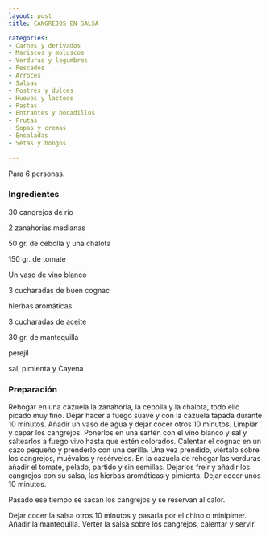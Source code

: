 ```yaml
---
layout: post
title: CANGREJOS EN SALSA

categories:
- Carnes y derivados
- Mariscos y moluscos
- Verduras y legumbres
- Pescados
- Arroces
- Salsas
- Postres y dulces
- Huevos y lacteos
- Pastas
- Entrantes y bocadillos
- Frutas
- Sopas y cremas
- Ensaladas
- Setas y hongos
 
---
```

Para 6 personas.

<h3>Ingredientes</h3>
30 cangrejos de río

2 zanahorias medianas

50 gr. de cebolla y una chalota

150 gr. de tomate

Un vaso de vino blanco

3 cucharadas de buen cognac

hierbas aromáticas

3 cucharadas de aceite

30 gr. de mantequilla

perejil

sal, pimienta y Cayena

<h3>Preparación</h3>
Rehogar en una cazuela la zanahoria, la cebolla y la chalota, todo ello picado muy fino. Dejar hacer a fuego suave y con la cazuela tapada durante 10 minutos. Añadir un vaso de agua y dejar cocer otros 10 minutos. Limpiar y capar los cangrejos. Ponerlos en una sartén con el vino blanco y sal y saltearlos a fuego vivo hasta que estén colorados. Calentar el cognac en un cazo pequeño y prenderlo con una cerilla. Una vez prendido, viértalo sobre los cangrejos, muévalos y resérvelos. En la cazuela de rehogar las verduras añadir el tomate, pelado, partido y sin semillas. Dejarlos freír y añadir los cangrejos con su salsa, las hierbas aromáticas y pimienta. Dejar cocer unos 10 minutos.

Pasado ese tiempo se sacan los cangrejos y se reservan al calor.

Dejar cocer la salsa otros 10 minutos y pasarla por el chino o minipimer. Añadir la mantequilla. Verter la salsa sobre los cangrejos, calentar y servir.

